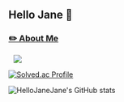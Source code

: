 ## Hello Jane 👋
### [✏️ About Me](https://www.notion.so/Jane-Yi-855a3119a6ec40cb9cc7dbc1c82cc20b)

<a href="https://velog.io/@hellojane">
    <img 
        src="http://img.shields.io/badge/-my blog-28E55F?style=flat&logo=Vector Logo Zone&link=https://velog.io/@hellojane"
        style="height : auto; margin-left : 10px; margin-right : 10px;"/>
</a>

[![Solved.ac Profile](http://mazassumnida.wtf/api/v2/generate_badge?boj=janeyi)](https://solved.ac/janeyi/)

![HelloJaneJane's GitHub stats](https://github-readme-stats.vercel.app/api?username=HelloJaneJane&show_icons=true&theme=vue)

<!--
**HelloJaneJane/HelloJaneJane** is a ✨ _special_ ✨ repository because its `README.md` (this file) appears on your GitHub profile.

Here are some ideas to get you started:

- 🔭 I’m currently working on ...
- 🌱 I’m currently learning ...
- 👯 I’m looking to collaborate on ...
- 🤔 I’m looking for help with ...
- 💬 Ask me about ...
- 📫 How to reach me: ...
- 😄 Pronouns: ...
- ⚡ Fun fact: ...
-->
